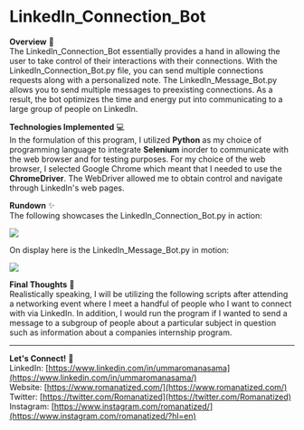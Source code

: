 # LinkedIn_Connection_Bot
**Overview** 👾 </br>
The LinkedIn_Connection_Bot essentially provides a hand in allowing the user to take control of their interactions with their connections. With the LinkedIn_Connection_Bot.py file, you can send multiple connections requests along with a personalized note. The LinkedIn_Message_Bot.py allows you to send multiple messages to preexisting connections. As a result, the bot optimizes the time and energy put into communicating to a large group of people on LinkedIn. 

**Technologies Implemented** 💻 </br>
In the formulation of this program, I utilized **Python** as my choice of programming language to integrate **Selenium** inorder to communicate with the web browser and for testing purposes. For my choice of the web browser, I selected Google Chrome which meant that I needed to use the **ChromeDriver**. The WebDriver allowed me to obtain control and navigate through LinkedIn's web pages.  

**Rundown** ✨ </br>
The following showcases the LinkedIn_Connection_Bot.py in action:

![](images/LinkedIn_Connection.gif)

On display here is the LinkedIn_Message_Bot.py in motion:

![](images/LinkedIn_Message.gif)

**Final Thoughts** 🧠 </br>
Realistically speaking, I will be utilizing the following scripts after attending a networking event where I meet a handful of people who I want to connect with via LinkedIn. In addition, I would run the program if I wanted to send a message to a subgroup of people about a particular subject in question such as information about a companies internship program.

---
**Let's Connect!** 🔗 </br>
LinkedIn: [https://www.linkedin.com/in/ummaromanasama](https://www.linkedin.com/in/ummaromanasama/) <br/>
Website: [https://www.romanatized.com/](https://www.romanatized.com/) <br/>
Twitter: [https://twitter.com/Romanatized](https://twitter.com/Romanatized) <br/>
Instagram: [https://www.instagram.com/romanatized/](https://www.instagram.com/romanatized/?hl=en) <br/>
